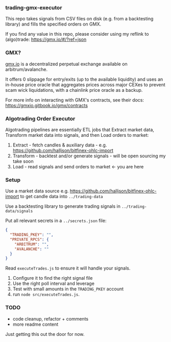 ### trading-gmx-executor

This repo takes signals from CSV files on disk (e.g. from a backtesting library) and fills the specified orders on GMX.

If you find any value in this repo, please consider using my reflink to (algo)trade: https://gmx.io/#/?ref=json

### GMX?

[gmx.io](https://gmx.io/#/?ref=json) is a decentralized perpetual exchange available on arbitrum/avalanche.

It offers 0 slippage for entry/exits (up to the available liquidity) and uses an in-house price oracle that aggregates prices across major CEXes to prevent scam wick liquidations, with a chainlink price oracle as a backup.

For more info on interacting with GMX's contracts, see their docs: https://gmxio.gitbook.io/gmx/contracts

### Algotrading Order Executor

Algotrading pipelines are essentially ETL jobs that Extract market data, Transform market data into signals, and then Load orders to market:

1. Extract - fetch candles & auxiliary data - e.g. https://github.com/halljson/bitfinex-ohlc-import
2. Transform - backtest and/or generate signals - will be open sourcing my take soon
3. Load - read signals and send orders to market <- you are here

### Setup

Use a market data source e.g. https://github.com/halljson/bitfinex-ohlc-import to get candle data into `../trading-data`

Use a backtesting library to generate trading signals in `../trading-data/signals`

Put all relevant secrets in a `../secrets.json` file:

```json
{
  "TRADING_PKEY": "",
  "PRIVATE_RPCS": {
    "ARBITRUM": "",
    "AVALANCHE": ""
  }
}
```

Read `executeTrades.js` to ensure it will handle your signals.

1. Configure it to find the right signal file
2. Use the right poll interval and leverage
3. Test with small amounts in the `TRADING_PKEY` account
4. run `node src/executeTrades.js`.

### TODO

- code cleanup, refactor + comments
- more readme content

Just getting this out the door for now.
